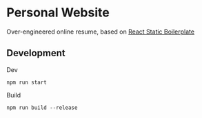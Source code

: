 # Personal Website
Over-engineered online resume, based on [React Static Boilerplate](koistya/react-static-boilerplate)

## Development

Dev
```shell
npm run start
```

Build
```shell
npm run build --release
```
